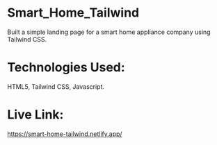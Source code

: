 # Smart_Home_Tailwind
Built a simple landing page for a smart home appliance company using Tailwind CSS.

# Technologies Used:
HTML5, Tailwind CSS, Javascript.

# Live Link:
https://smart-home-tailwind.netlify.app/
